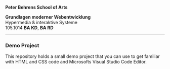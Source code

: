 **Peter Behrens School of Arts**  

**Grundlagen moderner Webentwicklung**  
Hypermedia & interaktive Systeme  
105.1014 **BA KD**, **BA RD**  

---

### Demo Project
This repository holds a small demo project that you can use to get familiar with HTML and CSS code and Microsofts Visual Studio Code Editor.